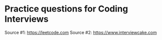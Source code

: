 # Practice questions for Coding Interviews

Source #1: https://leetcode.com
Source #2: https://www.interviewcake.com